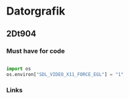 # Datorgrafik

## 2Dt904

### Must have for code

```python

import os 
os.environ["SDL_VIDEO_X11_FORCE_EGL"] = "1"

```

### Links
